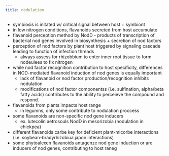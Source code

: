 ```yaml
---
title: nodulation
---
```


- symbiosis is initated w/ critical signal between host + symbiont
- in low nitrogen conditions, flavanoids secreted from host accumulate
- flavanoid perception method by NodD - products of transcription of bacterial nod genes involved in biosynthesis + secretion of nod factors
- perception of nod factors by plant host triggered by signaling cascade leading to function of infection threads
	- always assess for rhizobbium to enter inner root tissue to form nodeulees to fix nitrogen
- while nod factor recognition contribution to host specificity, differences in NOD-mediated flavanoid induction of nod genes is equally important
	- lack of flavanoid or nod factor production/recognition inhibits nodulation
	- modifications of nod factor componentss (i.e. sulfination, alpha/beta fatty acids) contributes to the ability to perceieve the compound and respond.
- flavanoids from plants impacts host range
	- in legumns, only some contribute to nodulation proccess
- some flavanoids are non-specific nod gene inducers
	- ex. lutecolin aetrosouls NodD in mesorizobia (nodulation in chickpea)
- different flavanoids carbe key for deficient plant-micorbe interactions (i.e. soybean-bradyrhizobiua japon interactions)
- some phytoalexen flavanoids antagenze nod gene induction or are inducers of nod genes, contributing to host raneg